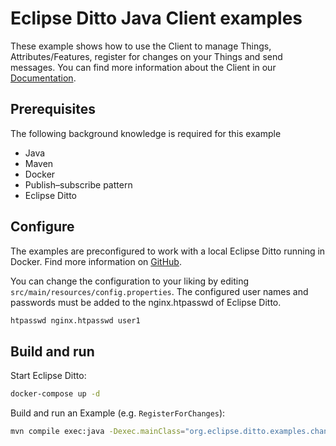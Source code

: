 # Eclipse Ditto Java Client examples

These example shows how to use the Client to manage Things, Attributes/Features, register for changes on your
 Things and send messages.
You can find more information about the Client in our [Documentation](https://www.eclipse.org/ditto/client-overview.html).

## Prerequisites

The following background knowledge is required for this example
- Java
- Maven
- Docker
- Publish–subscribe pattern
- Eclipse Ditto


## Configure
The examples are preconfigured to work with a local Eclipse Ditto running in Docker. Find more information on
 [GitHub](https://github.com/eclipse/ditto/tree/master/deployment/docker).

You can change the configuration to your liking by editing `src/main/resources/config.properties`.
The configured user names and passwords must be added to the nginx.htpasswd of Eclipse Ditto.
```bash
htpasswd nginx.htpasswd user1
```


## Build and run
Start Eclipse Ditto:
```bash
docker-compose up -d
```

Build and run an Example (e.g. `RegisterForChanges`):
```bash
mvn compile exec:java -Dexec.mainClass="org.eclipse.ditto.examples.changes.RegisterForChanges"
```
